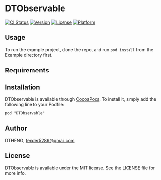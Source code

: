 # DTObservable

[![CI Status](http://img.shields.io/travis/DTHENG/DTObservable.svg?style=flat)](https://travis-ci.org/DTHENG/DTObservable)
[![Version](https://img.shields.io/cocoapods/v/DTObservable.svg?style=flat)](http://cocoadocs.org/docsets/DTObservable)
[![License](https://img.shields.io/cocoapods/l/DTObservable.svg?style=flat)](http://cocoadocs.org/docsets/DTObservable)
[![Platform](https://img.shields.io/cocoapods/p/DTObservable.svg?style=flat)](http://cocoadocs.org/docsets/DTObservable)

## Usage

To run the example project, clone the repo, and run `pod install` from the Example directory first.

## Requirements

## Installation

DTObservable is available through [CocoaPods](http://cocoapods.org). To install
it, simply add the following line to your Podfile:

    pod "DTObservable"

## Author

DTHENG, fender5289@gmail.com

## License

DTObservable is available under the MIT license. See the LICENSE file for more info.

